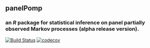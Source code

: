 ## **panelPomp**

### an *R* package for statistical inference on panel partially observed Markov processes (alpha release version).

[![Build Status](https://travis-ci.org/kingaa/panelPomp.svg?branch=master)](https://travis-ci.org/kingaa/panelPomp)
[![codecov](https://codecov.io/gh/kingaa/panelPomp/branch/master/graph/badge.svg)](https://codecov.io/gh/kingaa/panelPomp/branch/master)
